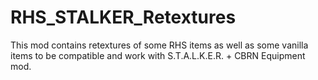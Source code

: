 # RHS_STALKER_Retextures
This mod contains retextures of some RHS items as well as some vanilla items to be compatible and work with S.T.A.L.K.E.R. + CBRN Equipment mod.
